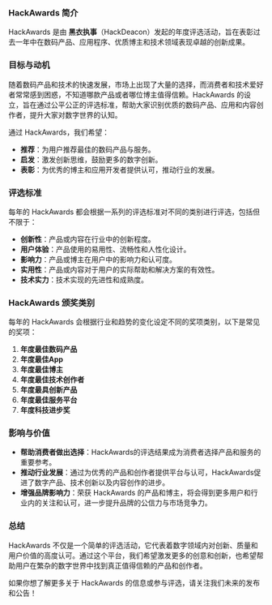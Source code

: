 ### HackAwards 简介

HackAwards 是由 **黑衣执事**（HackDeacon）发起的年度评选活动，旨在表彰过去一年中在数码产品、应用程序、优质博主和技术领域表现卓越的创新成果。

### 目标与动机

随着数码产品和技术的快速发展，市场上出现了大量的选择，而消费者和技术爱好者常常感到困惑，不知道哪款产品或者哪位博主值得信赖。HackAwards 的设立，旨在通过公平公正的评选标准，帮助大家识别优质的数码产品、应用和内容创作者，提升大家对数字世界的认知。

通过 HackAwards，我们希望：
- **推荐**：为用户推荐最佳的数码产品与服务。
- **启发**：激发创新思维，鼓励更多的数字创新。
- **表彰**：为优秀的博主和应用开发者提供认可，推动行业的发展。

### 评选标准

每年的 HackAwards 都会根据一系列的评选标准对不同的类别进行评选，包括但不限于：
- **创新性**：产品或内容在行业中的创新程度。
- **用户体验**：产品使用的易用性、流畅性和人性化设计。
- **影响力**：产品或博主在用户中的影响力和认可度。
- **实用性**：产品或内容对于用户的实际帮助和解决方案的有效性。
- **技术实力**：技术实现的先进性和成熟度。

### HackAwards 颁奖类别

每年的 HackAwards 会根据行业和趋势的变化设定不同的奖项类别，以下是常见的奖项：
1. **年度最佳数码产品**
2. **年度最佳App**
3. **年度最佳博主**
4. **年度最佳技术创作者**
5. **年度最具创新产品**
6. **年度最佳服务平台**
7. **年度科技进步奖**

### 影响与价值

- **帮助消费者做出选择**：HackAwards的评选结果成为消费者选择产品和服务的重要参考。
- **推动行业发展**：通过为优秀的产品和创作者提供平台与认可，HackAwards促进了数字产品、技术创新以及内容创作的进步。
- **增强品牌影响力**：荣获 HackAwards 的产品和博主，将会得到更多用户和行业内的关注和认可，进一步提升品牌的公信力与市场竞争力。

### 总结

HackAwards 不仅是一个简单的评选活动，它代表着数字领域内对创新、质量和用户价值的高度认可。通过这个平台，我们希望激发更多的创意和创新，也希望帮助用户在繁杂的数字世界中找到真正值得信赖的产品和创作者。

如果你想了解更多关于 HackAwards 的信息或参与评选，请关注我们未来的发布和公告！